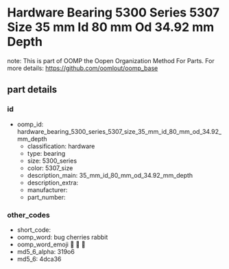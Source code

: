 # Hardware Bearing 5300 Series 5307 Size 35 mm Id 80 mm Od 34.92 mm Depth  

note: This is part of OOMP the Oopen Organization Method For Parts. For more details: https://github.com/oomlout/oomp_base

##  part details





### id
* oomp_id: hardware_bearing_5300_series_5307_size_35_mm_id_80_mm_od_34.92_mm_depth
  * classification: hardware
  * type: bearing
  * size: 5300_series
  * color: 5307_size
  * description_main: 35_mm_id_80_mm_od_34.92_mm_depth
  * description_extra: 
  * manufacturer: 
  * part_number: 

### other_codes
* short_code: 
* oomp_word: bug cherries rabbit
* oomp_word_emoji :bug: :cherries: :rabbit:
* md5_6_alpha: 319o6
* md5_6: 4dca36